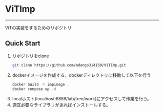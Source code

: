 
# ViTImp
---
ViTの実装をするためのリポジトリ

## Quick Start

1. リポジトリをclone
   ```bash
   git clone https://github.com/odango314159/ViTImp.git
   ```
2. dockerイメージを作成する。dockerディレクトリに移動して以下を行う
   ```bash
   docker build -t impimage .
   docker compose up -d
   ```
3. localホスト(localhost:8888/lab/tree/work)にアクセスして作業を行う。
4. 適宜必要なライブラリがあればインストールする。
 
